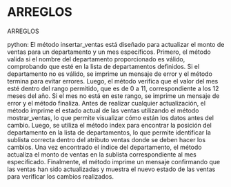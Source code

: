 # ARREGLOS
ARREGLOS

python:
El método insertar_ventas está diseñado para actualizar el monto de ventas para un departamento y un mes específicos. Primero, el método valida si el nombre del departamento proporcionado es válido, comprobando que esté en la lista de departamentos definidos. Si el departamento no es válido, se imprime un mensaje de error y el método termina para evitar errores. Luego, el método verifica que el valor del mes esté dentro del rango permitido, que es de 0 a 11, correspondiente a los 12 meses del año. Si el mes no está en este rango, se imprime un mensaje de error y el método finaliza.
Antes de realizar cualquier actualización, el método imprime el estado actual de las ventas utilizando el método mostrar_ventas, lo que permite visualizar cómo están los datos antes del cambio. Luego, se utiliza el método index para encontrar la posición del departamento en la lista de departamentos, lo que permite identificar la sublista correcta dentro del atributo ventas donde se deben hacer los cambios. Una vez encontrado el índice del departamento, el método actualiza el monto de ventas en la sublista correspondiente al mes especificado. Finalmente, el método imprime un mensaje confirmando que las ventas han sido actualizadas y muestra el nuevo estado de las ventas para verificar los cambios realizados.
